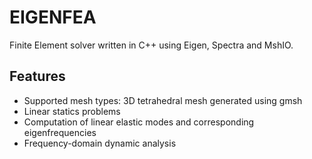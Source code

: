 # EIGENFEA
Finite Element solver written in C++ using Eigen, Spectra and MshIO.

## Features
- Supported mesh types: 3D tetrahedral mesh generated using gmsh
- Linear statics problems
- Computation of linear elastic modes and corresponding eigenfrequencies
- Frequency-domain dynamic analysis